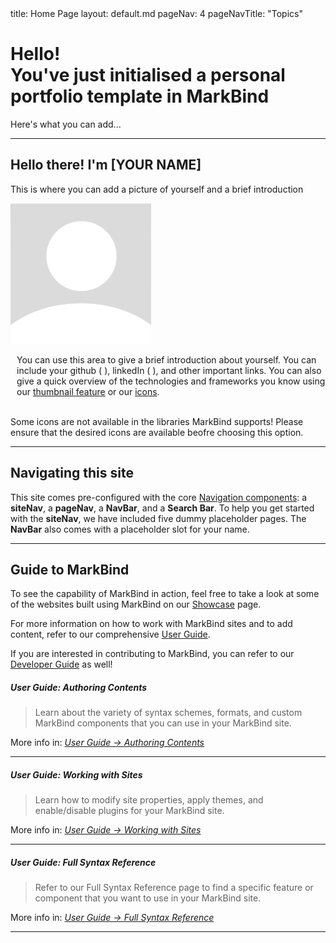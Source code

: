 <frontmatter>
  title: Home Page
  layout: default.md
  pageNav: 4
  pageNavTitle: "Topics"
</frontmatter>

<br>

<div class="bg-dark text-white px-2 py-5 mb-4">
  <div class="container">
    <h1 class="display-5 no-index">Hello!<br>You've just initialised a personal portfolio template in MarkBind</h1>
    <p class="lead">Here's what you can add...</p>
  </div>
</div>

---

## Hello there! I'm [YOUR NAME]

This is where you can add a picture of yourself and a brief introduction

<div class='container'>
  <img src='./contents/assests/default_profile_pic.png' alt='default-profile-pic'></img>
  <p style="padding-left:10px">You can use this area to give a brief introduction about yourself. You can include your github (
    <a href="https://github.com/MarkBind/markbind">
      <i class="fa-brands fa-github fa-lg"></i>
    </a>
    ), linkedIn (
    <a href="https://www.linkedin.com/school/national-university-of-singapore/">
      <i class="fa-brands fa-linkedin fa-lg"></i>
    </a>
    ), and other important links. You can also give a quick overview of the technologies and frameworks you know using our <a href="https://markbind.org/userGuide/components/imagesAndDiagrams.html#thumbnails" target="_blank">thumbnail feature</a> or our <a href="https://markbind.org/userGuide/formattingContents.html#icons" target="_blank">icons</a>. 
  </p>
  <panel header="Example using thumbnails" minimized>
    <thumbnail src='./contents/assests/JavaScript.svg' size="100"/>
    <thumbnail src='./contents/assests/Typescript.svg' size="100"/>
    <thumbnail src='./contents/assests/Vue.svg' size="100"/>
  </panel>
  <br/>
  <panel header="Example using icons" minimized>
    Some icons are not available in the libraries MarkBind supports! Please ensure that 
    the desired icons are available beofre choosing this option.
    <br/>
    <i class="fa-brands fa-square-js fa-2xl"></i>
    <i class="fa-brands fa-vuejs fa-2xl"></i>
  </panel>

</div>

---

## Navigating this site

This site comes pre-configured with the core <a href="https://markbind.org/userGuide/components/navigation.html#navigation-components" target="_blank">Navigation components</a>: a <tooltip content="Site Navigation">**siteNav**</tooltip>, a <tooltip content="Page Navigation">**pageNav**</tooltip>, a <tooltip content="Navigation Bar">**NavBar**</tooltip>, and a **Search Bar**. To help you get started with the **siteNav**, we have included <tooltip content="experience, skills, projects, project1, project2">five dummy placeholder pages</tooltip>. The **NavBar** also comes with a placeholder slot for your name.

---

## Guide to MarkBind

To see the capability of MarkBind in action, feel free to take a look at some of the websites built using MarkBind on our <a href="https://markbind.org/showcase.html" target="_blank">Showcase</a> page. 

For more information on how to work with MarkBind sites and to add content, refer to our comprehensive <a href="https://markbind.org/userGuide/gettingStarted.html" target="_blank">User Guide</a>. 

<box type="info">

If you are interested in contributing to MarkBind, you can refer to our <a href="https://markbind.org/devdocs/devGuide/devGuide.html" target="_blank">Developer Guide</a> as well!

</box>

<panel header="**Good starting points in our User Guide**" expanded no-close>

##### **User Guide: Authoring Contents**

> Learn about the variety of syntax schemes, formats, and custom MarkBind components that you can use in your MarkBind site.

More info in: _<a href="https://markbind.org/userGuide/authoringContents.html" target="_blank">User Guide → Authoring Contents</a>_

---

##### **User Guide: Working with Sites**

> Learn how to modify site properties, apply themes, and enable/disable plugins for your MarkBind site.

More info in: _<a href="https://markbind.org/userGuide/workingWithSites.html" target="_blank">User Guide → Working with Sites</a>_

---

##### **User Guide: Full Syntax Reference**

> Refer to our Full Syntax Reference page to find a specific feature or component that you want to use in your MarkBind site.

More info in: _<a href="https://markbind.org/userGuide/fullSyntaxReference.html" target="_blank">User Guide → Full Syntax Reference</a>_

</panel>

---
